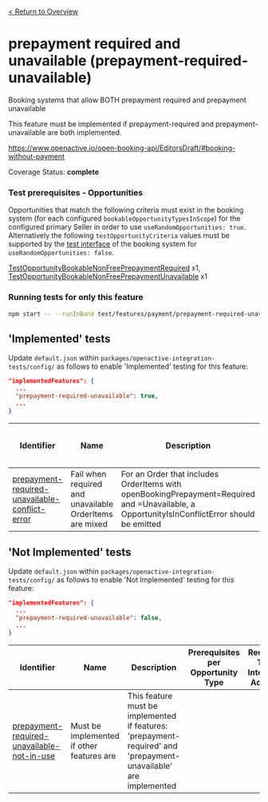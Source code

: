 [< Return to Overview](../../README.md)
# prepayment required and unavailable (prepayment-required-unavailable)

Booking systems that allow BOTH prepayment required and prepayment unavailable

This feature must be implemented if prepayment-required and prepayment-unavailable are both implemented.

https://www.openactive.io/open-booking-api/EditorsDraft/#booking-without-payment

Coverage Status: **complete**
### Test prerequisites - Opportunities
Opportunities that match the following criteria must exist in the booking system (for each configured `bookableOpportunityTypesInScope`) for the configured primary Seller in order to use `useRandomOpportunities: true`. Alternatively the following `testOpportunityCriteria` values must be supported by the [test interface](https://openactive.io/test-interface/) of the booking system for `useRandomOpportunities: false`.

[TestOpportunityBookableNonFreePrepaymentRequired](https://openactive.io/test-interface#TestOpportunityBookableNonFreePrepaymentRequired) x1, [TestOpportunityBookableNonFreePrepaymentUnavailable](https://openactive.io/test-interface#TestOpportunityBookableNonFreePrepaymentUnavailable) x1



### Running tests for only this feature

```bash
npm start -- --runInBand test/features/payment/prepayment-required-unavailable/
```



## 'Implemented' tests

Update `default.json` within `packages/openactive-integration-tests/config/` as follows to enable 'Implemented' testing for this feature:

```json
"implementedFeatures": {
  ...
  "prepayment-required-unavailable": true,
  ...
}
```

| Identifier | Name | Description | Prerequisites per Opportunity Type | Required Test Interface Actions |
|------------|------|-------------|---------------|-------------------|
| [prepayment-required-unavailable-conflict-error](./implemented/prepayment-required-unavailable-conflict-error-test.js) | Fail when required and unavailable OrderItems are mixed | For an Order that includes OrderItems with openBookingPrepayment=Required and =Unavailable, a OpportunityIsInConflictError should be emitted | [TestOpportunityBookableNonFreePrepaymentRequired](https://openactive.io/test-interface#TestOpportunityBookableNonFreePrepaymentRequired) x1, [TestOpportunityBookableNonFreePrepaymentUnavailable](https://openactive.io/test-interface#TestOpportunityBookableNonFreePrepaymentUnavailable) x1 |  |



## 'Not Implemented' tests


Update `default.json` within `packages/openactive-integration-tests/config/` as follows to enable 'Not Implemented' testing for this feature:

```json
"implementedFeatures": {
  ...
  "prepayment-required-unavailable": false,
  ...
}
```

| Identifier | Name | Description | Prerequisites per Opportunity Type | Required Test Interface Actions |
|------------|------|-------------|---------------|-------------------|
| [prepayment-required-unavailable-not-in-use](./not-implemented/prepayment-required-unavailable-not-in-use-test.js) | Must be implemented if other features are | This feature must be implemented if features: 'prepayment-required' and 'prepayment-unavailable' are implemented |  |  |
